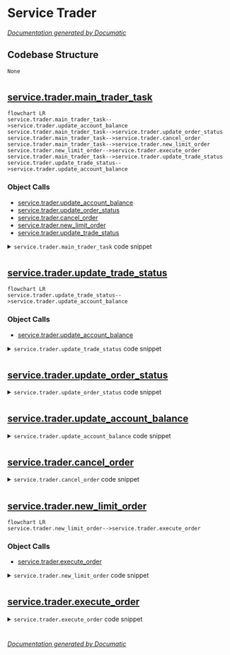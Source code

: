 # Service Trader

[_Documentation generated by Documatic_](https://www.documatic.com)

<!---Documatic-section-Codebase Structure-start--->
## Codebase Structure

<!---Documatic-block-system_architecture-start--->
```mermaid
None
```
<!---Documatic-block-system_architecture-end--->

# #
<!---Documatic-section-Codebase Structure-end--->

<!---Documatic-section-service.trader.main_trader_task-start--->
## [service.trader.main_trader_task](7-service_trader.md#service.trader.main_trader_task)

<!---Documatic-section-main_trader_task-start--->
```mermaid
flowchart LR
service.trader.main_trader_task-->service.trader.update_account_balance
service.trader.main_trader_task-->service.trader.update_order_status
service.trader.main_trader_task-->service.trader.cancel_order
service.trader.main_trader_task-->service.trader.new_limit_order
service.trader.new_limit_order-->service.trader.execute_order
service.trader.main_trader_task-->service.trader.update_trade_status
service.trader.update_trade_status-->service.trader.update_account_balance
```

### Object Calls

* [service.trader.update_account_balance](7-service_trader.md#service.trader.update_account_balance)
* [service.trader.update_order_status](7-service_trader.md#service.trader.update_order_status)
* [service.trader.cancel_order](7-service_trader.md#service.trader.cancel_order)
* [service.trader.new_limit_order](7-service_trader.md#service.trader.new_limit_order)
* [service.trader.update_trade_status](7-service_trader.md#service.trader.update_trade_status)

<!---Documatic-block-service.trader.main_trader_task-start--->
<details>
	<summary><code>service.trader.main_trader_task</code> code snippet</summary>

```python
async def main_trader_task():
    symbol = App.config['symbol']
    (startTime, endTime) = get_interval('1m')
    now_ts = now_timestamp()
    log.info(f'===> Start trade task. Timestamp {now_ts}. Interval [{startTime},{endTime}].')
    status = App.status
    if status == 'BUYING' or status == 'SELLING':
        order_status = await update_order_status()
        order = App.order
        if not order or not order_status:
            await update_trade_status()
            log.error(f'Bad order or order status {order}. Full reset/init needed.')
            return
        if order_status == ORDER_STATUS_FILLED:
            log.info(f'Limit order filled. {order}')
            if status == 'BUYING':
                print(f'===> BOUGHT: {order}')
                App.status = 'BOUGHT'
            elif status == 'SELLING':
                print(f'<=== SOLD: {order}')
                App.status = 'SOLD'
            log.info(f'New trade mode: {App.status}')
        elif order_status == ORDER_STATUS_REJECTED or order_status == ORDER_STATUS_EXPIRED or order_status == ORDER_STATUS_CANCELED:
            log.error(f'Failed to fill order with order status {order_status}')
            if status == 'BUYING':
                App.status = 'SOLD'
            elif status == 'SELLING':
                App.status = 'BOUGHT'
            log.info(f'New trade mode: {App.status}')
        elif order_status == ORDER_STATUS_PENDING_CANCEL:
            return
        elif order_status == ORDER_STATUS_PARTIALLY_FILLED:
            pass
        elif order_status == ORDER_STATUS_NEW:
            pass
        else:
            pass
    elif status == 'BOUGHT' or status == 'SOLD':
        pass
    else:
        log.error(f'Wrong status value {status}.')
    status = App.status
    signal = App.signal
    signal_side = signal.get('side')
    if status == 'BUYING' or status == 'SELLING':
        order_status = await cancel_order()
        if not order_status:
            await update_trade_status()
            return
        await asyncio.sleep(1)
        if status == 'BUYING':
            App.status = 'SOLD'
        elif status == 'SELLING':
            App.status = 'BOUGHT'
    status = App.status
    if signal_side == 'BUY':
        print(f'===> BUY SIGNAL {signal}: ')
    elif signal_side == 'SELL':
        print(f'<=== SELL SIGNAL: {signal}')
    else:
        print(f"SCORE: {signal.get('score'):+.3f}. PRICE: {signal.get('close_price'):.2f}")
    await update_account_balance()
    if status == 'SOLD' and signal_side == 'BUY':
        await new_limit_order(side=SIDE_BUY)
        if App.config['trader']['no_trades_only_data_processing']:
            print("SKIP TRADING due to 'no_trades_only_data_processing' parameter True")
        else:
            App.status = 'BUYING'
    elif status == 'BOUGHT' and signal_side == 'SELL':
        await new_limit_order(side=SIDE_SELL)
        if App.config['trader']['no_trades_only_data_processing']:
            print("SKIP TRADING due to 'no_trades_only_data_processing' parameter True")
        else:
            App.status = 'SELLING'
    log.info(f'<=== End trade task.')
    return
```
</details>
<!---Documatic-block-service.trader.main_trader_task-end--->
<!---Documatic-section-main_trader_task-end--->

# #
<!---Documatic-section-service.trader.main_trader_task-end--->

<!---Documatic-section-service.trader.update_trade_status-start--->
## [service.trader.update_trade_status](7-service_trader.md#service.trader.update_trade_status)

<!---Documatic-section-update_trade_status-start--->
```mermaid
flowchart LR
service.trader.update_trade_status-->service.trader.update_account_balance
```

### Object Calls

* [service.trader.update_account_balance](7-service_trader.md#service.trader.update_account_balance)

<!---Documatic-block-service.trader.update_trade_status-start--->
<details>
	<summary><code>service.trader.update_trade_status</code> code snippet</summary>

```python
async def update_trade_status():
    symbol = App.config['symbol']
    try:
        open_orders = App.client.get_open_orders(symbol=symbol)
    except Exception as e:
        log.error(f"Binance exception in 'get_open_orders' {e}")
        return
    if not open_orders:
        await update_account_balance()
        last_kline = App.analyzer.get_last_kline(symbol)
        last_close_price = to_decimal(last_kline[4])
        base_quantity = App.base_quantity
        btc_assets_in_usd = base_quantity * last_close_price
        usd_assets = App.quote_quantity
        if usd_assets >= btc_assets_in_usd:
            App.status = 'SOLD'
        else:
            App.status = 'BOUGHT'
    elif len(open_orders) == 1:
        order = open_orders[0]
        if order.get('side') == SIDE_SELL:
            App.status = 'SELLING'
        elif order.get('side') == SIDE_BUY:
            App.status = 'BUYING'
        else:
            log.error(f'Neither SELL nor BUY side of the order {order}.')
            return None
    else:
        log.error(f'Wrong state. More than one open order. Fix manually.')
        return None
```
</details>
<!---Documatic-block-service.trader.update_trade_status-end--->
<!---Documatic-section-update_trade_status-end--->

# #
<!---Documatic-section-service.trader.update_trade_status-end--->

<!---Documatic-section-service.trader.update_order_status-start--->
## [service.trader.update_order_status](7-service_trader.md#service.trader.update_order_status)

<!---Documatic-section-update_order_status-start--->
<!---Documatic-block-service.trader.update_order_status-start--->
<details>
	<summary><code>service.trader.update_order_status</code> code snippet</summary>

```python
async def update_order_status():
    symbol = App.config['symbol']
    order = App.order
    order_id = order.get('orderId', 0) if order else 0
    if not order_id:
        log.error(f'Wrong state or use: check order status cannot find the order id.')
        return None
    try:
        new_order = App.client.get_order(symbol=symbol, orderId=order_id)
    except Exception as e:
        log.error(f"Binance exception in 'get_order' {e}")
        return
    if new_order:
        order.update(new_order)
    else:
        return None
    return order['status']
```
</details>
<!---Documatic-block-service.trader.update_order_status-end--->
<!---Documatic-section-update_order_status-end--->

# #
<!---Documatic-section-service.trader.update_order_status-end--->

<!---Documatic-section-service.trader.update_account_balance-start--->
## [service.trader.update_account_balance](7-service_trader.md#service.trader.update_account_balance)

<!---Documatic-section-update_account_balance-start--->
<!---Documatic-block-service.trader.update_account_balance-start--->
<details>
	<summary><code>service.trader.update_account_balance</code> code snippet</summary>

```python
async def update_account_balance():
    try:
        balance = App.client.get_asset_balance(asset=App.config['base_asset'])
    except Exception as e:
        log.error(f"Binance exception in 'get_asset_balance' {e}")
        return
    App.base_quantity = Decimal(balance.get('free', '0.00000000'))
    try:
        balance = App.client.get_asset_balance(asset=App.config['quote_asset'])
    except Exception as e:
        log.error(f"Binance exception in 'get_asset_balance' {e}")
        return
    App.quote_quantity = Decimal(balance.get('free', '0.00000000'))
    pass
```
</details>
<!---Documatic-block-service.trader.update_account_balance-end--->
<!---Documatic-section-update_account_balance-end--->

# #
<!---Documatic-section-service.trader.update_account_balance-end--->

<!---Documatic-section-service.trader.cancel_order-start--->
## [service.trader.cancel_order](7-service_trader.md#service.trader.cancel_order)

<!---Documatic-section-cancel_order-start--->
<!---Documatic-block-service.trader.cancel_order-start--->
<details>
	<summary><code>service.trader.cancel_order</code> code snippet</summary>

```python
async def cancel_order():
    symbol = App.config['symbol']
    order = App.order
    order_id = order.get('orderId', 0) if order else 0
    if order_id == 0:
        return None
    try:
        log.info(f'Cancelling order id {order_id}')
        new_order = App.client.cancel_order(symbol=symbol, orderId=order_id)
    except Exception as e:
        log.error(f"Binance exception in 'cancel_order' {e}")
        return None
    if new_order:
        order.update(new_order)
    else:
        return None
    return order['status']
```
</details>
<!---Documatic-block-service.trader.cancel_order-end--->
<!---Documatic-section-cancel_order-end--->

# #
<!---Documatic-section-service.trader.cancel_order-end--->

<!---Documatic-section-service.trader.new_limit_order-start--->
## [service.trader.new_limit_order](7-service_trader.md#service.trader.new_limit_order)

<!---Documatic-section-new_limit_order-start--->
```mermaid
flowchart LR
service.trader.new_limit_order-->service.trader.execute_order
```

### Object Calls

* [service.trader.execute_order](7-service_trader.md#service.trader.execute_order)

<!---Documatic-block-service.trader.new_limit_order-start--->
<details>
	<summary><code>service.trader.new_limit_order</code> code snippet</summary>

```python
async def new_limit_order(side):
    symbol = App.config['symbol']
    now_ts = now_timestamp()
    last_kline = App.analyzer.get_last_kline(symbol)
    last_close_price = to_decimal(last_kline[4])
    if not last_close_price:
        log.error(f'Cannot determine last close price in order to create a market buy order.')
        return None
    price_adjustment = App.config['trader']['limit_price_adjustment']
    if side == SIDE_BUY:
        price = last_close_price * Decimal(1.0 - price_adjustment)
    elif side == SIDE_SELL:
        price = last_close_price * Decimal(1.0 + price_adjustment)
    price_str = round_str(price, 2)
    price = Decimal(price_str)
    if side == SIDE_BUY:
        quantity = App.quote_quantity
        percentage_used_for_trade = App.config['trader']['percentage_used_for_trade']
        quantity = quantity * percentage_used_for_trade / Decimal(100.0)
        quantity = quantity / price
    elif side == SIDE_SELL:
        quantity = App.base_quantity
    quantity_str = round_down_str(quantity, 6)
    order_spec = dict(symbol=symbol, side=side, type=ORDER_TYPE_LIMIT, timeInForce=TIME_IN_FORCE_GTC, quantity=quantity_str, price=price_str)
    if App.config['trader']['no_trades_only_data_processing']:
        print(f'NOT executed order spec: {order_spec}')
    else:
        order = execute_order(order_spec)
    App.order = order
    App.order_time = now_ts
    return order
```
</details>
<!---Documatic-block-service.trader.new_limit_order-end--->
<!---Documatic-section-new_limit_order-end--->

# #
<!---Documatic-section-service.trader.new_limit_order-end--->

<!---Documatic-section-service.trader.execute_order-start--->
## [service.trader.execute_order](7-service_trader.md#service.trader.execute_order)

<!---Documatic-section-execute_order-start--->
<!---Documatic-block-service.trader.execute_order-start--->
<details>
	<summary><code>service.trader.execute_order</code> code snippet</summary>

```python
def execute_order(order: dict):
    if App.config['trader']['test_order_before_submit']:
        try:
            log.info(f'Submitting test order: {order}')
            test_response = App.client.create_test_order(**order)
        except Exception as e:
            log.error(f"Binance exception in 'create_test_order' {e}")
            return
    if App.config['trader']['simulate_order_execution']:
        print(order)
        print(App.signal)
        pass
    else:
        try:
            log.info(f'Submitting order: {order}')
            order = App.client.create_order(**order)
        except Exception as e:
            log.error(f"Binance exception in 'create_order' {e}")
            return
        if not order or not order.get('status'):
            return None
    return order
```
</details>
<!---Documatic-block-service.trader.execute_order-end--->
<!---Documatic-section-execute_order-end--->

# #
<!---Documatic-section-service.trader.execute_order-end--->

[_Documentation generated by Documatic_](https://www.documatic.com)